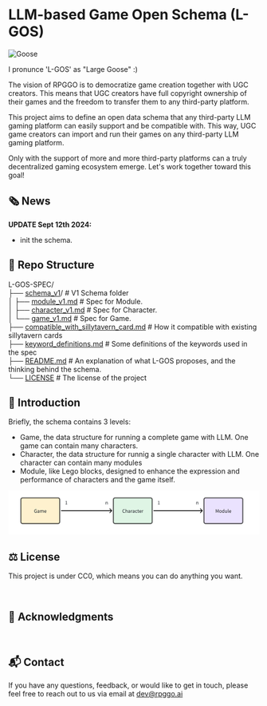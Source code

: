# LLM-based Game Open Schema (L-GOS)

![Goose](https://github.com/user-attachments/assets/dc2c4123-1729-4065-ac26-bec60ad0a22b)

I pronunce 'L-GOS' as "Large Goose" :)


The vision of RPGGO is to democratize game creation together with UGC creators. This means that UGC creators have full copyright ownership of their games and the freedom to transfer them to any third-party platform.

This project aims to define an open data schema that any third-party LLM gaming platform can easily support and be compatible with. This way, UGC game creators can import and run their games on any third-party LLM gaming platform.

Only with the support of more and more third-party platforms can a truly decentralized gaming ecosystem emerge. Let's work together toward this goal!

## 🗞️ News

**UPDATE Sept 12th 2024:**
- init the schema.


## 📂 Repo Structure

L-GOS-SPEC/ <br>
├── [schema_v1](./schema_v1/)/                                     # V1 Schema folder <br>
│   ├── [module_v1.md](./schema_v1/module_v1.md)                               # Spec for Module.  <br>
│   ├── [character_v1.md](./schema_v1/character_v1.md)                            # Spec for Character. <br>
│   └── [game_v1.md](./schema_v1/game_v1.md)              # Spec for Game. <br>
├── [compatible_with_sillytavern_card.md](./compatible_with_sillytavern_card.md)            # How it compatible with existing sillytavern cards <br>
├── [keyword_definitions.md](./keyword_definitions.md)                         # Some definitions of the keywords used in the spec <br>
├── [README.md](./README.md)                                      # An explanation of what L-GOS proposes, and the thinking behind the schema. <br>
└── [LICENSE](./LICENSE)                                  # The license of the project <br>

## 📑 Introduction

Briefly, the schema contains 3 levels:
- Game, the data structure for running a complete game with LLM. One game can contain many characters.
- Character, the data structure for runnig a single character with LLM. One character can contain many modules
- Module, like Lego blocks, designed to enhance the expression and performance of characters and the game itself.

![game_module](/image/game_module.png)


## ⚖️ License

This project is under CC0, which means you can do anything you want.

<br>

## 🤝 Acknowledgments


<br>

## 📬 Contact

If you have any questions, feedback, or would like to get in touch, please feel free to reach out to us via email at [dev@rpggo.ai](mailto:dev@rpggo.ai)
